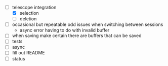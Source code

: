 - [ ] telescope integration
    - [x] selection
    - [ ] deletion
- [ ] occasional but repeatable odd issues when switching between sessions
    - async error having to do with invalid buffer
- [ ] when saving make certain there are buffers that can be saved
- [ ] tests
- [ ] async
- [ ] fill out README
- [ ] status
